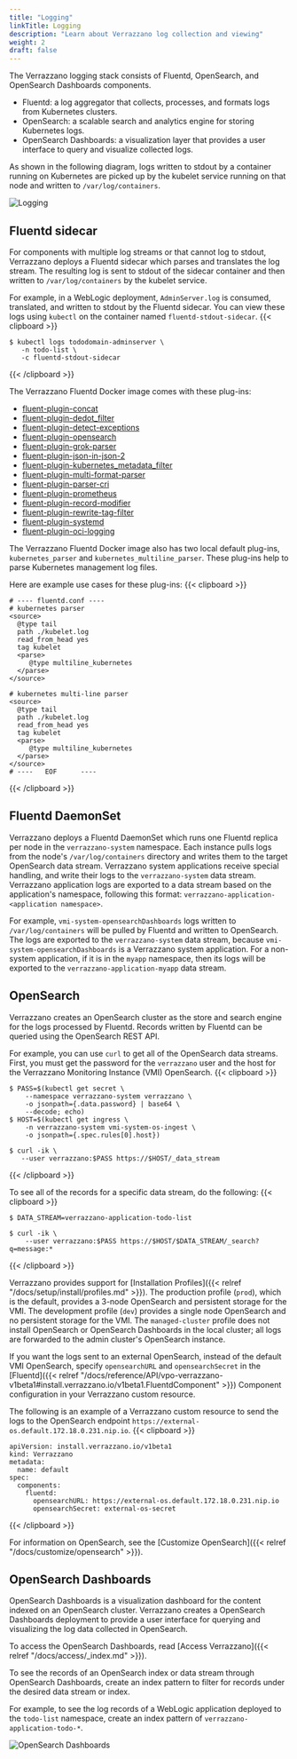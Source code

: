 ```yaml
---
title: "Logging"
linkTitle: Logging
description: "Learn about Verrazzano log collection and viewing"
weight: 2
draft: false
---
```


The Verrazzano logging stack consists of Fluentd, OpenSearch, and OpenSearch Dashboards components.

* Fluentd: a log aggregator that collects, processes, and formats logs from Kubernetes clusters.
* OpenSearch: a scalable search and analytics engine for storing Kubernetes logs.
* OpenSearch Dashboards: a visualization layer that provides a user interface to query and visualize collected logs.

As shown in the following diagram, logs written to stdout by a container running on Kubernetes are picked up by the kubelet service running on that node and written to `/var/log/containers`.

![Logging](/docs/images/logging.png)


## Fluentd sidecar
For components with multiple log streams or that cannot log to stdout, Verrazzano deploys a Fluentd sidecar which parses and translates the log stream.  The resulting log is sent to stdout of the sidecar container and then written to `/var/log/containers` by the kubelet service.

For example, in a WebLogic deployment, `AdminServer.log` is consumed, translated, and written to stdout by the Fluentd sidecar.  You can view these logs using `kubectl` on the container named `fluentd-stdout-sidecar`.
{{< clipboard >}}
<div class="highlight">

 ```
$ kubectl logs tododomain-adminserver \
    -n todo-list \
    -c fluentd-stdout-sidecar
```

</div>
{{< /clipboard >}}


The Verrazzano Fluentd Docker image comes with these plug-ins:

- [fluent-plugin-concat](https://github.com/fluent-plugins-nursery/fluent-plugin-concat)
- [fluent-plugin-dedot_filter](https://github.com/lunardial/fluent-plugin-dedot_filter)
- [fluent-plugin-detect-exceptions](https://github.com/GoogleCloudPlatform/fluent-plugin-detect-exceptions)
- [fluent-plugin-opensearch](https://docs.fluentd.org/output/opensearch)
- [fluent-plugin-grok-parser](https://github.com/fluent/fluent-plugin-grok-parser)
- [fluent-plugin-json-in-json-2](https://rubygems.org/gems/fluent-plugin-json-in-json-2)
- [fluent-plugin-kubernetes_metadata_filter](https://github.com/fabric8io/fluent-plugin-kubernetes_metadata_filter)
- [fluent-plugin-multi-format-parser](https://github.com/repeatedly/fluent-plugin-multi-format-parser)
- [fluent-plugin-parser-cri](https://github.com/fluent/fluent-plugin-parser-cri)
- [fluent-plugin-prometheus](https://github.com/fluent/fluent-plugin-prometheus)
- [fluent-plugin-record-modifier](https://github.com/repeatedly/fluent-plugin-record-modifier)
- [fluent-plugin-rewrite-tag-filter](https://github.com/fluent/fluent-plugin-rewrite-tag-filter)
- [fluent-plugin-systemd](https://github.com/fluent-plugin-systemd/fluent-plugin-systemd)
- [fluent-plugin-oci-logging](https://github.com/oracle/fluent-plugin-oci-logging)

The Verrazzano Fluentd Docker image also has two local default plug-ins, `kubernetes_parser` and `kubernetes_multiline_parser`.
These plug-ins help to parse Kubernetes management log files.

Here are example use cases for these plug-ins:
{{< clipboard >}}
<div class="highlight">

```
# ---- fluentd.conf ----
# kubernetes parser
<source>
  @type tail
  path ./kubelet.log
  read_from_head yes
  tag kubelet
  <parse>
     @type multiline_kubernetes
  </parse>
</source>

# kubernetes multi-line parser
<source>
  @type tail
  path ./kubelet.log
  read_from_head yes
  tag kubelet
  <parse>
     @type multiline_kubernetes
  </parse>
</source>
# ----   EOF      ----
```

</div>
{{< /clipboard >}}

## Fluentd DaemonSet
Verrazzano deploys a Fluentd DaemonSet which runs one Fluentd replica per node in the `verrazzano-system` namespace.
Each instance pulls logs from the node's `/var/log/containers` directory and writes them to the target OpenSearch data stream.
Verrazzano system applications receive special handling, and write their logs to the `verrazzano-system` data stream.
Verrazzano application logs are exported to a data stream based on the application's namespace, following this format: `verrazzano-application-<application namespace>`.

For example, `vmi-system-opensearchDashboards` logs written to `/var/log/containers` will be pulled by Fluentd and written to OpenSearch.  The logs are exported
to the `verrazzano-system` data stream, because `vmi-system-opensearchDashboards` is a Verrazzano system application. For a non-system application, if it is in the `myapp` namespace,
then its logs will be exported to the `verrazzano-application-myapp` data stream.

## OpenSearch
Verrazzano creates an OpenSearch cluster as the store and search engine for the logs processed by Fluentd.  Records written by Fluentd can be queried using the OpenSearch REST API.

For example, you can use `curl` to get all of the OpenSearch data streams. First, you must get the password for the `verrazzano` user and the host for the Verrazzano Monitoring Instance (VMI) OpenSearch.
{{< clipboard >}}
<div class="highlight">

```
$ PASS=$(kubectl get secret \
    --namespace verrazzano-system verrazzano \
    -o jsonpath={.data.password} | base64 \
    --decode; echo)
$ HOST=$(kubectl get ingress \
    -n verrazzano-system vmi-system-os-ingest \
    -o jsonpath={.spec.rules[0].host})

$ curl -ik \
   --user verrazzano:$PASS https://$HOST/_data_stream
```

</div>
{{< /clipboard >}}

To see all of the records for a specific data stream, do the following:
{{< clipboard >}}
<div class="highlight">

```
$ DATA_STREAM=verrazzano-application-todo-list

$ curl -ik \
    --user verrazzano:$PASS https://$HOST/$DATA_STREAM/_search?q=message:*
```

</div>
{{< /clipboard >}}


Verrazzano provides support for [Installation Profiles]({{< relref "/docs/setup/install/profiles.md" >}}). The production profile (`prod`), which is the default, provides a 3-node OpenSearch and persistent storage for the VMI. The development profile (`dev`) provides a single node OpenSearch and no persistent storage for the VMI. The `managed-cluster` profile does not install OpenSearch or OpenSearch Dashboards in the local cluster; all logs are forwarded to the admin cluster's OpenSearch instance.

If you want the logs sent to an external OpenSearch, instead of the default VMI OpenSearch, specify `opensearchURL` and `opensearchSecret` in the [Fluentd]({{< relref "/docs/reference/API/vpo-verrazzano-v1beta1#install.verrazzano.io/v1beta1.FluentdComponent" >}}) Component configuration in your Verrazzano custom resource.

The following is an example of a Verrazzano custom resource to send the logs to the OpenSearch endpoint `https://external-os.default.172.18.0.231.nip.io`.
{{< clipboard >}}
<div class="highlight">

```
apiVersion: install.verrazzano.io/v1beta1
kind: Verrazzano
metadata:
  name: default
spec:
  components:
    fluentd:
      opensearchURL: https://external-os.default.172.18.0.231.nip.io
      opensearchSecret: external-os-secret
```

</div>
{{< /clipboard >}}

For information on OpenSearch, see the [Customize OpenSearch]({{< relref "/docs/customize/opensearch" >}}).

## OpenSearch Dashboards
OpenSearch Dashboards is a visualization dashboard for the content indexed on an OpenSearch cluster.  Verrazzano creates a OpenSearch Dashboards deployment to provide a user interface for querying and visualizing the log data collected in OpenSearch.

To access the OpenSearch Dashboards, read [Access Verrazzano]({{< relref "/docs/access/_index.md" >}}).

To see the records of an OpenSearch index or data stream through OpenSearch Dashboards, create an index pattern to filter for records under the desired data stream or index.  

For example, to see the log records of a WebLogic application deployed to the `todo-list` namespace, create an index pattern of `verrazzano-application-todo-*`.

![OpenSearch Dashboards](/docs/images/opensearch-dashboards-todo.png)
